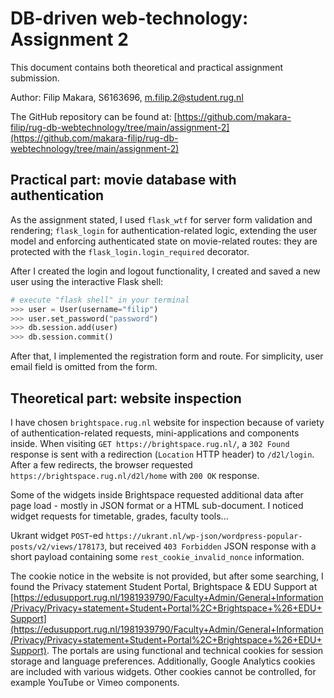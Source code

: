 # DB-driven web-technology: Assignment 2

This document contains both theoretical and practical assignment
submission.

Author: Filip Makara, S6163696, m.filip.2@student.rug.nl

The GitHub repository can be found at:
[https://github.com/makara-filip/rug-db-webtechnology/tree/main/assignment-2](https://github.com/makara-filip/rug-db-webtechnology/tree/main/assignment-2)

## Practical part: movie database with authentication

As the assignment stated, I used `flask_wtf` for server form
validation and rendering; `flask_login` for authentication-related logic,
extending the user model and enforcing authenticated state on movie-related
routes: they are protected with the `flask_login.login_required` decorator.

After I created the login and logout functionality, I created and saved
a new user using the interactive Flask shell:

```python
# execute "flask shell" in your terminal
>>> user = User(username="filip")
>>> user.set_password("password")
>>> db.session.add(user)
>>> db.session.commit()
```

After that, I implemented the registration form and route.
For simplicity, user email field is omitted from the form.


## Theoretical part: website inspection

I have chosen `brightspace.rug.nl` website for inspection because of variety
of authentication-related requests, mini-applications and components inside.
When visiting `GET https://brightspace.rug.nl/`, a `302 Found` response is
sent with a redirection (`Location` HTTP header) to `/d2l/login`.
After a few redirects, the browser requested `https://brightspace.rug.nl/d2l/home` with `200 OK` response.

Some of the widgets inside Brightspace requested additional data
after page load - mostly in JSON format or a HTML sub-document.
I noticed widget requests for timetable, grades, faculty tools...

Ukrant widget `POST`-ed `https://ukrant.nl/wp-json/wordpress-popular-posts/v2/views/178173`, but received `403 Forbidden` JSON response with
a short payload containing some `rest_cookie_invalid_nonce` information.

The cookie notice in the website is not provided, but after some searching,
I found the Privacy statement Student Portal, Brightspace & EDU Support
at [https://edusupport.rug.nl/1981939790/Faculty+Admin/General+Information/Privacy/Privacy+statement+Student+Portal%2C+Brightspace+%26+EDU+Support](https://edusupport.rug.nl/1981939790/Faculty+Admin/General+Information/Privacy/Privacy+statement+Student+Portal%2C+Brightspace+%26+EDU+Support).
The portals are using functional and technical cookies for session storage
and language preferences. Additionally, Google Analytics cookies are included
with various widgets. Other cookies cannot be controlled, for example
YouTube or Vimeo components.

